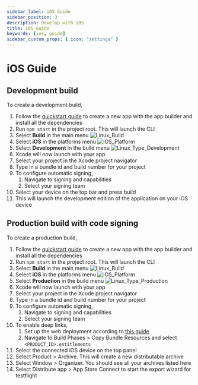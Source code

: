 ```yaml
---
sidebar_label: iOS Guide
sidebar_position: 3
description: Develop with iOS
title: iOS Guide
keywords: [ios, guide]
sidebar_custom_props: { icon: "settings" }
---
```


# iOS Guide

## Development build

To create a development build,

1.  Follow the [quickstart guide](/turn-key/quickstart) to create a new app with the app builder and install all the dependencies
1.  Run `npm start` in the project root. This will launch the CLI
1.  Select **Build** in the main menu
    <image alt="Linux_Build" className="center-img" lightImageSrc="guides/Linux_Build.png" darkImageSrc="guides/Linux_Build.png" />
1.  Select **iOS** in the platforms menu
    <image alt="iOS_Platform" className="center-img" lightImageSrc="guides/iOS_Platform.png" darkImageSrc="guides/iOS_Platform.png" />
1.  Select **Development** in the build menu
    <image alt="Linux_Type_Development" className="center-img" lightImageSrc="guides/Linux_Type_Development.png" darkImageSrc="guides/Linux_Type_Development.png" />
1.  Xcode will now launch with your app
1.  Select your project in the Xcode project navigator
1.  Type in a bundle id and build number for your project
1.  To configure automatic signing,
    1.  Navigate to signing and capabilities
    1.  Select your signing team
1.  Select your device on the top bar and press build
1.  This will launch the development edition of the application on your iOS device

## Production build with code signing

To create a production build,

1.  Follow the [quickstart guide](/turn-key/quickstart) to create a new app with the app builder and install all the dependencies
1.  Run `npm start` in the project root. This will launch the CLI
1.  Select **Build** in the main menu
    <image alt="Linux_Build" className="center-img" lightImageSrc="guides/Linux_Build.png" darkImageSrc="guides/Linux_Build.png" />
1.  Select **iOS** in the platforms menu
    <image alt="iOS_Platform" className="center-img" lightImageSrc="guides/iOS_Platform.png" darkImageSrc="guides/iOS_Platform.png" />
1.  Select **Production** in the build menu
    <image alt="Linux_Type_Production" className="center-img" lightImageSrc="guides/Linux_Type_Production.png" darkImageSrc="guides/Linux_Type_Production.png" />
1.  Xcode will now launch with your app
1.  Select your project in the Xcode project navigator
1.  Type in a bundle id and build number for your project
1.  To configure automatic signing,
    1.  Navigate to signing and capabilities
    1.  Select your signing team
1.  To enable deep links,
    1.  Set up the web deployment according to [this guide](/turn-key/guides/frontend/Web-guide#production-build)
    1.  Navigate to Build Phases > Copy Bundle Resources and select `<PRODUCT_ID>.entitlements`
1.  Select the connected iOS device on the top panel
1.  Select Product > Archive. This will create a new distributable archive
1.  Select Window > Organizer. You should see all your archives listed here
1.  Select Distribute app > App Store Connect to start the export wizard for testflight
